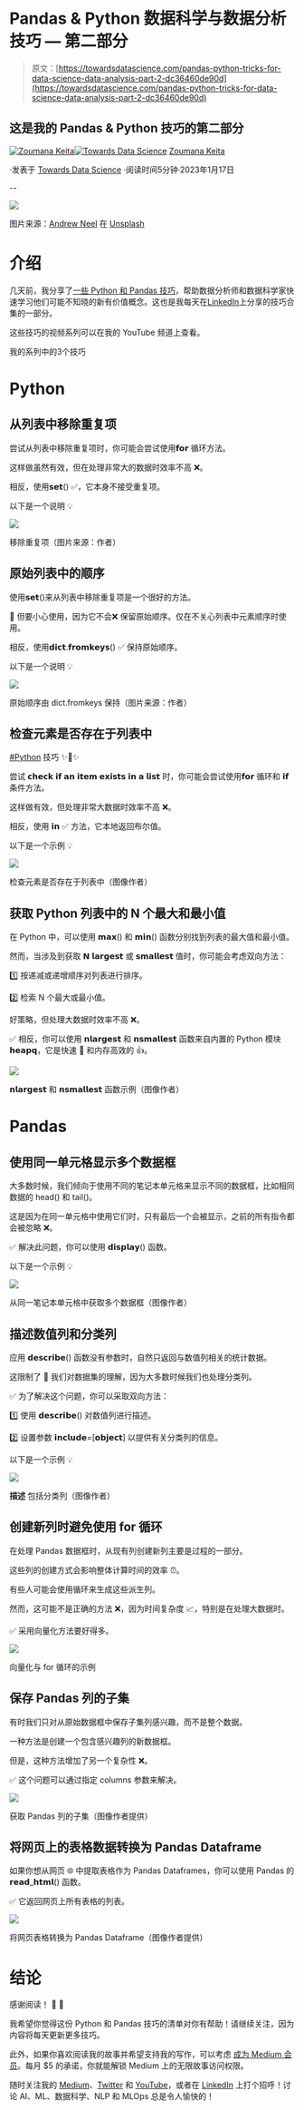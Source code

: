 # Pandas & Python 数据科学与数据分析技巧 — 第二部分

> 原文：[https://towardsdatascience.com/pandas-python-tricks-for-data-science-data-analysis-part-2-dc36460de90d](https://towardsdatascience.com/pandas-python-tricks-for-data-science-data-analysis-part-2-dc36460de90d)

## 这是我的 Pandas & Python 技巧的第二部分

[](https://zoumanakeita.medium.com/?source=post_page-----dc36460de90d--------------------------------)[![Zoumana Keita](../Images/34a15c1d03687816dbdbc065f5719f80.png)](https://zoumanakeita.medium.com/?source=post_page-----dc36460de90d--------------------------------)[](https://towardsdatascience.com/?source=post_page-----dc36460de90d--------------------------------)[![Towards Data Science](../Images/a6ff2676ffcc0c7aad8aaf1d79379785.png)](https://towardsdatascience.com/?source=post_page-----dc36460de90d--------------------------------) [Zoumana Keita](https://zoumanakeita.medium.com/?source=post_page-----dc36460de90d--------------------------------)

·发表于 [Towards Data Science](https://towardsdatascience.com/?source=post_page-----dc36460de90d--------------------------------) ·阅读时间5分钟·2023年1月17日

--

![](../Images/11eeeaf9d71dbc5826179cfa3cd1c5e2.png)

图片来源：[Andrew Neel](https://unsplash.com/@andrewtneel) 在 [Unsplash](https://unsplash.com/photos/cckf4TsHAuw)

# 介绍

几天前，我分享了[一些 Python 和 Pandas 技巧](https://medium.com/towards-data-science/pandas-and-python-tips-and-tricks-for-data-science-and-data-analysis-1b1e05b7d93a)，帮助数据分析师和数据科学家快速学习他们可能不知晓的新有价值概念。这也是我每天在[LinkedIn](https://www.linkedin.com/in/zoumana-keita/)上分享的技巧合集的一部分。

这些技巧的视频系列可以在我的 YouTube 频道上查看。

我的系列中的3个技巧

# Python

## 从列表中移除重复项

尝试从列表中移除重复项时，你可能会尝试使用𝗳𝗼𝗿 循环方法。

这样做虽然有效，但在处理非常大的数据时效率不高 ❌。

相反，使用𝘀𝗲𝘁() ✅，它本身不接受重复项。

以下是一个说明 💡

![](../Images/7a25a88658e8953ba771ad1e6cdf055c.png)

移除重复项（图片来源：作者）

## 原始列表中的顺序

使用𝘀𝗲𝘁()来从列表中移除重复项是一个很好的方法。

🚨 但要小心使用，因为它不会❌ 保留原始顺序。仅在不关心列表中元素顺序时使用。

相反，使用𝗱𝗶𝗰𝘁.𝗳𝗿𝗼𝗺𝗸𝗲𝘆𝘀() ✅ 保持原始顺序。

以下是一个说明 💡

![](../Images/ab0d765c3db368512e0d1132c6cb8749.png)

原始顺序由 dict.fromkeys 保持（图片来源：作者）

## 检查元素是否存在于列表中

[#Python](https://www.linkedin.com/feed/hashtag/?keywords=python&highlightedUpdateUrns=urn%3Ali%3Aactivity%3A7011293609643716608) 技巧 ✨🐍✨

尝试 𝗰𝗵𝗲𝗰𝗸 𝗶𝗳 𝗮𝗻 𝗶𝘁𝗲𝗺 𝗲𝘅𝗶𝘀𝘁𝘀 𝗶𝗻 𝗮 𝗹𝗶𝘀𝘁 时，你可能会尝试使用𝗳𝗼𝗿 循环和 𝗶𝗳 条件方法。

这样做有效，但处理非常大数据时效率不高 ❌。

相反，使用 𝗶𝗻 ✅ 方法，它本地返回布尔值。

以下是一个示例 💡

![](../Images/baf9630156bad0ab19a7121f5eb0547f.png)

检查元素是否存在于列表中（图像作者）

## 获取 Python 列表中的 N 个最大和最小值

在 Python 中，可以使用 𝗺𝗮𝘅() 和 𝗺𝗶𝗻() 函数分别找到列表的最大值和最小值。

然而，当涉及到获取 𝗡 𝗹𝗮𝗿𝗴𝗲𝘀𝘁 或 𝘀𝗺𝗮𝗹𝗹𝗲𝘀𝘁 值时，你可能会考虑双向方法：

1️⃣ 按递减或递增顺序对列表进行排序。

2️⃣ 检索 N 个最大或最小值。

好策略，但处理大数据时效率不高 ❌。

✅ 相反，你可以使用 𝗻𝗹𝗮𝗿𝗴𝗲𝘀𝘁 和 𝗻𝘀𝗺𝗮𝗹𝗹𝗲𝘀𝘁 函数来自内置的 Python 模块 𝗵𝗲𝗮𝗽𝗾，它是快速 🚀 和内存高效的 👍。

![](../Images/d40da68eac922c15166e5b5c5c09e982.png)

𝗻𝗹𝗮𝗿𝗴𝗲𝘀𝘁 和 𝗻𝘀𝗺𝗮𝗹𝗹𝗲𝘀𝘁 函数示例（图像作者）

# Pandas

## 使用同一单元格显示多个数据框

大多数时候，我们倾向于使用不同的笔记本单元格来显示不同的数据框，比如相同数据的 head() 和 tail()。

这是因为在同一单元格中使用它们时，只有最后一个会被显示，之前的所有指令都会被忽略 ❌。

✅ 解决此问题，你可以使用 𝗱𝗶𝘀𝗽𝗹𝗮𝘆() 函数。

以下是一个示例 💡

![](../Images/ab3cf7e045cbd33f29fac472321bda81.png)

从同一笔记本单元格中获取多个数据框（图像作者）

## 描述数值列和分类列

应用 𝗱𝗲𝘀𝗰𝗿𝗶𝗯𝗲() 函数没有参数时，自然只返回与数值列相关的统计数据。

这限制了 🚫 我们对数据集的理解，因为大多数时候我们也处理分类列。

✅ 为了解决这个问题，你可以采取双向方法：

1️⃣ 使用 𝗱𝗲𝘀𝗰𝗿𝗶𝗯𝗲() 对数值列进行描述。

2️⃣ 设置参数 𝗶𝗻𝗰𝗹𝘂𝗱𝗲=[𝗼𝗯𝗷𝗲𝗰𝘁] 以提供有关分类列的信息。

以下是一个示例 💡

![](../Images/ce8e88c565b6152290078ab245d5bbfe.png)

**描述** 包括分类列（图像作者）

## 创建新列时避免使用 for 循环

在处理 Pandas 数据框时，从现有列创建新列主要是过程的一部分。

这些列的创建方式会影响整体计算时间的效率 ⏰。

有些人可能会使用循环来生成这些派生列。

然而，这可能不是正确的方法 ❌，因为时间复杂度 📈，特别是在处理大数据时。

✅ 采用向量化方法要好得多。

![](../Images/e6a26db9a840701eb41dc49afb6a4987.png)

向量化与 for 循环的示例

## 保存 Pandas 列的子集

有时我们只对从原始数据框中保存子集列感兴趣，而不是整个数据。

一种方法是创建一个包含感兴趣列的新数据框。

但是，这种方法增加了另一个复杂性 ❌。

✅ 这个问题可以通过指定 columns 参数来解决。

![](../Images/a773627576845f9001df9b33599a58ba.png)

获取 Pandas 列的子集（图像作者提供）

## 将网页上的表格数据转换为 Pandas Dataframe

如果你想从网页 🌐 中提取表格作为 Pandas Dataframes，你可以使用 Pandas 的 𝗿𝗲𝗮𝗱_𝗵𝘁𝗺𝗹() 函数。

✅ 它返回网页上所有表格的列表。

![](../Images/c3f1ad9d423fdc4e0e75d92a644f6f39.png)

将网页表格转换为 Pandas Dataframe（图像作者提供）

# 结论

感谢阅读！ 🎉 🍾

我希望你觉得这份 Python 和 Pandas 技巧的清单对你有帮助！请继续关注，因为内容将每天更新更多技巧。

此外，如果你喜欢阅读我的故事并希望支持我的写作，可以考虑 [成为 Medium 会员](https://zoumanakeita.medium.com/membership)。每月 $5 的承诺，你就能解锁 Medium 上的无限故事访问权限。

随时关注我的 [Medium](https://zoumanakeita.medium.com/)、[Twitter](https://twitter.com/zoumana_keita_) 和 [YouTube](https://www.youtube.com/channel/UC9xKdy8cz6ZuJU5FTNtM_pQ)，或者在 [LinkedIn](https://www.linkedin.com/in/zoumana-keita/) 上打个招呼！讨论 AI、ML、数据科学、NLP 和 MLOps 总是令人愉快的！
